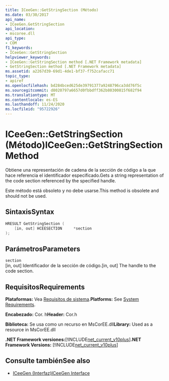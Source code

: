 ```yaml
---
title: ICeeGen::GetStringSection (Método)
ms.date: 03/30/2017
api_name:
- ICeeGen.GetStringSection
api_location:
- mscoree.dll
api_type:
- COM
f1_keywords:
- ICeeGen::GetStringSection
helpviewer_keywords:
- ICeeGen::GetStringSection method [.NET Framework metadata]
- GetStringSection method [.NET Framework metadata]
ms.assetid: a2267d39-69d1-4de1-bf37-f752cafacc71
topic_type:
- apiref
ms.openlocfilehash: bd284bced625de39791377a9248796ca3dd76f5c
ms.sourcegitcommit: d8020797a6657d0fbbdff362b80300815f682f94
ms.translationtype: MT
ms.contentlocale: es-ES
ms.lasthandoff: 11/24/2020
ms.locfileid: "95722926"
---
```

# <a name="iceegengetstringsection-method"></a><span data-ttu-id="df9a6-102">ICeeGen::GetStringSection (Método)</span><span class="sxs-lookup"><span data-stu-id="df9a6-102">ICeeGen::GetStringSection Method</span></span>

<span data-ttu-id="df9a6-103">Obtiene una representación de cadena de la sección de código a la que hace referencia el identificador especificado.</span><span class="sxs-lookup"><span data-stu-id="df9a6-103">Gets a string representation of the code section referenced by the specified handle.</span></span>  
  
 <span data-ttu-id="df9a6-104">Este método está obsoleto y no debe usarse.</span><span class="sxs-lookup"><span data-stu-id="df9a6-104">This method is obsolete and should not be used.</span></span>  
  
## <a name="syntax"></a><span data-ttu-id="df9a6-105">Sintaxis</span><span class="sxs-lookup"><span data-stu-id="df9a6-105">Syntax</span></span>  
  
```cpp  
HRESULT GetStringSection (  
    [in, out] HCEESECTION     *section  
);  
```  
  
## <a name="parameters"></a><span data-ttu-id="df9a6-106">Parámetros</span><span class="sxs-lookup"><span data-stu-id="df9a6-106">Parameters</span></span>  

 `section`  
 <span data-ttu-id="df9a6-107">[in, out] Identificador de la sección de código.</span><span class="sxs-lookup"><span data-stu-id="df9a6-107">[in, out] The handle to the code section.</span></span>  
  
## <a name="requirements"></a><span data-ttu-id="df9a6-108">Requisitos</span><span class="sxs-lookup"><span data-stu-id="df9a6-108">Requirements</span></span>  

 <span data-ttu-id="df9a6-109">**Plataformas:** Vea [Requisitos de sistema](../../get-started/system-requirements.md).</span><span class="sxs-lookup"><span data-stu-id="df9a6-109">**Platforms:** See [System Requirements](../../get-started/system-requirements.md).</span></span>  
  
 <span data-ttu-id="df9a6-110">**Encabezado:** Cor. h</span><span class="sxs-lookup"><span data-stu-id="df9a6-110">**Header:** Cor.h</span></span>  
  
 <span data-ttu-id="df9a6-111">**Biblioteca:** Se usa como un recurso en MsCorEE.dll</span><span class="sxs-lookup"><span data-stu-id="df9a6-111">**Library:** Used as a resource in MsCorEE.dll</span></span>  
  
 <span data-ttu-id="df9a6-112">**.NET Framework versiones:**[!INCLUDE[net_current_v10plus](../../../../includes/net-current-v10plus-md.md)]</span><span class="sxs-lookup"><span data-stu-id="df9a6-112">**.NET Framework Versions:** [!INCLUDE[net_current_v10plus](../../../../includes/net-current-v10plus-md.md)]</span></span>  
  
## <a name="see-also"></a><span data-ttu-id="df9a6-113">Consulte también</span><span class="sxs-lookup"><span data-stu-id="df9a6-113">See also</span></span>

- [<span data-ttu-id="df9a6-114">ICeeGen (Interfaz)</span><span class="sxs-lookup"><span data-stu-id="df9a6-114">ICeeGen Interface</span></span>](iceegen-interface.md)
